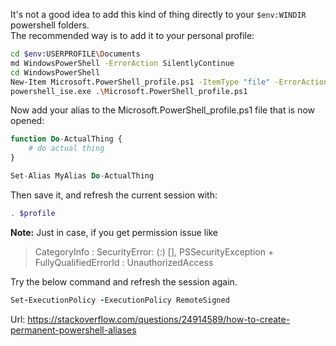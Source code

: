 [](https://stackoverflow.com/posts/29806921/timeline)
It's not a good idea to add this kind of thing directly to your `$env:WINDIR` powershell folders.  
The recommended way is to add it to your personal profile: 

```bash
cd $env:USERPROFILE\Documents
md WindowsPowerShell -ErrorAction SilentlyContinue
cd WindowsPowerShell
New-Item Microsoft.PowerShell_profile.ps1 -ItemType "file" -ErrorAction SilentlyContinue
powershell_ise.exe .\Microsoft.PowerShell_profile.ps1
```

Now add your alias to the Microsoft.PowerShell\_profile.ps1 file that is now opened:

```php
function Do-ActualThing {
    # do actual thing
}

Set-Alias MyAlias Do-ActualThing
```

Then save it, and refresh the current session with:

```bash
. $profile
```

**Note:** Just in case, if you get permission issue like

> CategoryInfo : SecurityError: (:) \[\], PSSecurityException + FullyQualifiedErrorId : UnauthorizedAccess

Try the below command and refresh the session again.

```coffeescript
Set-ExecutionPolicy -ExecutionPolicy RemoteSigned
```

Url: https://stackoverflow.com/questions/24914589/how-to-create-permanent-powershell-aliases